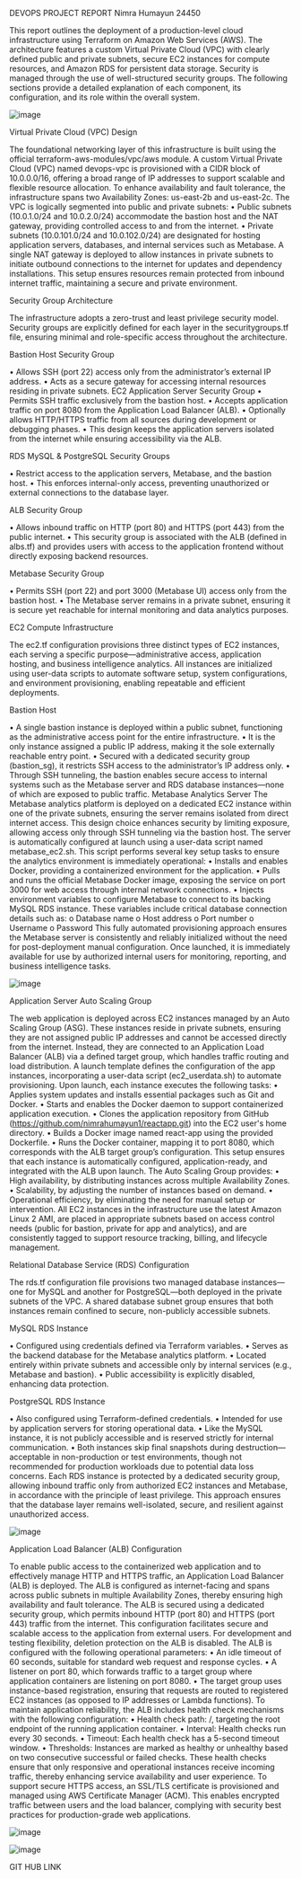 DEVOPS PROJECT REPORT 
Nimra Humayun 24450


This report outlines the deployment of a production-level cloud infrastructure using Terraform on Amazon Web Services (AWS). The architecture features a custom Virtual Private Cloud (VPC) with clearly defined public and private subnets, secure EC2 instances for compute resources, and Amazon RDS for persistent data storage. Security is managed through the use of well-structured security groups. The following sections provide a detailed explanation of each component, its configuration, and its role within the overall system.
 
![image](https://github.com/user-attachments/assets/896b6ed3-0b6c-4312-ae12-fa2272ba3c42)

Virtual Private Cloud (VPC) Design

The foundational networking layer of this infrastructure is built using the official terraform-aws-modules/vpc/aws module. A custom Virtual Private Cloud (VPC) named devops-vpc is provisioned with a CIDR block of 10.0.0.0/16, offering a broad range of IP addresses to support scalable and flexible resource allocation.
To enhance availability and fault tolerance, the infrastructure spans two Availability Zones: us-east-2b and us-east-2c. The VPC is logically segmented into public and private subnets:
•	Public subnets (10.0.1.0/24 and 10.0.2.0/24) accommodate the bastion host and the NAT gateway, providing controlled access to and from the internet.
•	Private subnets (10.0.101.0/24 and 10.0.102.0/24) are designated for hosting application servers, databases, and internal services such as Metabase.
A single NAT gateway is deployed to allow instances in private subnets to initiate outbound connections to the internet for updates and dependency installations. This setup ensures resources remain protected from inbound internet traffic, maintaining a secure and private environment.

Security Group Architecture

The infrastructure adopts a zero-trust and least privilege security model. Security groups are explicitly defined for each layer in the securitygroups.tf file, ensuring minimal and role-specific access throughout the architecture.


Bastion Host Security Group

•	Allows SSH (port 22) access only from the administrator’s external IP address.
•	Acts as a secure gateway for accessing internal resources residing in private subnets.
EC2 Application Server Security Group
•	Permits SSH traffic exclusively from the bastion host.
•	Accepts application traffic on port 8080 from the Application Load Balancer (ALB).
•	Optionally allows HTTP/HTTPS traffic from all sources during development or debugging phases.
•	This design keeps the application servers isolated from the internet while ensuring accessibility via the ALB.


RDS MySQL & PostgreSQL Security Groups

•	Restrict access to the application servers, Metabase, and the bastion host.
•	This enforces internal-only access, preventing unauthorized or external connections to the database layer.


ALB Security Group

•	Allows inbound traffic on HTTP (port 80) and HTTPS (port 443) from the public internet.
•	This security group is associated with the ALB (defined in albs.tf) and provides users with access to the application frontend without directly exposing backend resources.


Metabase Security Group

•	Permits SSH (port 22) and port 3000 (Metabase UI) access only from the bastion host.
•	The Metabase server remains in a private subnet, ensuring it is secure yet reachable for internal monitoring and data analytics purposes.


EC2 Compute Infrastructure

The ec2.tf configuration provisions three distinct types of EC2 instances, each serving a specific purpose—administrative access, application hosting, and business intelligence analytics. All instances are initialized using user-data scripts to automate software setup, system configurations, and environment provisioning, enabling repeatable and efficient deployments.


Bastion Host

•	A single bastion instance is deployed within a public subnet, functioning as the administrative access point for the entire infrastructure.
•	It is the only instance assigned a public IP address, making it the sole externally reachable entry point.
•	Secured with a dedicated security group (bastion_sg), it restricts SSH access to the administrator’s IP address only.
•	Through SSH tunneling, the bastion enables secure access to internal systems such as the Metabase server and RDS database instances—none of which are exposed to public traffic.
Metabase Analytics Server
The Metabase analytics platform is deployed on a dedicated EC2 instance within one of the private subnets, ensuring the server remains isolated from direct internet access. This design choice enhances security by limiting exposure, allowing access only through SSH tunneling via the bastion host.
The server is automatically configured at launch using a user-data script named metabase_ec2.sh. This script performs several key setup tasks to ensure the analytics environment is immediately operational:
•	Installs and enables Docker, providing a containerized environment for the application.
•	Pulls and runs the official Metabase Docker image, exposing the service on port 3000 for web access through internal network connections.
•	Injects environment variables to configure Metabase to connect to its backing MySQL RDS instance. These variables include critical database connection details such as:
o	Database name
o	Host address
o	Port number
o	Username
o	Password
This fully automated provisioning approach ensures the Metabase server is consistently and reliably initialized without the need for post-deployment manual configuration. Once launched, it is immediately available for use by authorized internal users for monitoring, reporting, and business intelligence tasks.

 ![image](https://github.com/user-attachments/assets/826c8484-af02-4c89-8b53-bfe20a2c7faf)


Application Server Auto Scaling Group

The web application is deployed across EC2 instances managed by an Auto Scaling Group (ASG). These instances reside in private subnets, ensuring they are not assigned public IP addresses and cannot be accessed directly from the internet. Instead, they are connected to an Application Load Balancer (ALB) via a defined target group, which handles traffic routing and load distribution.
A launch template defines the configuration of the app instances, incorporating a user-data script (ec2_userdata.sh) to automate provisioning. Upon launch, each instance executes the following tasks:
•	Applies system updates and installs essential packages such as Git and Docker.
•	Starts and enables the Docker daemon to support containerized application execution.
•	Clones the application repository from GitHub (https://github.com/nimrahumayun1/reactapp.git) into the EC2 user's home directory.
•	Builds a Docker image named react-app using the provided Dockerfile.
•	Runs the Docker container, mapping it to port 8080, which corresponds with the ALB target group’s configuration.
This setup ensures that each instance is automatically configured, application-ready, and integrated with the ALB upon launch. The Auto Scaling Group provides:
•	High availability, by distributing instances across multiple Availability Zones.
•	Scalability, by adjusting the number of instances based on demand.
•	Operational efficiency, by eliminating the need for manual setup or intervention.
All EC2 instances in the infrastructure use the latest Amazon Linux 2 AMI, are placed in appropriate subnets based on access control needs (public for bastion, private for app and analytics), and are consistently tagged to support resource tracking, billing, and lifecycle management.


Relational Database Service (RDS) Configuration

The rds.tf configuration file provisions two managed database instances—one for MySQL and another for PostgreSQL—both deployed in the private subnets of the VPC. A shared database subnet group ensures that both instances remain confined to secure, non-publicly accessible subnets.

MySQL RDS Instance

•	Configured using credentials defined via Terraform variables.
•	Serves as the backend database for the Metabase analytics platform.
•	Located entirely within private subnets and accessible only by internal services (e.g., Metabase and bastion).
•	Public accessibility is explicitly disabled, enhancing data protection.

PostgreSQL RDS Instance

•	Also configured using Terraform-defined credentials.
•	Intended for use by application servers for storing operational data.
•	Like the MySQL instance, it is not publicly accessible and is reserved strictly for internal communication.
•	Both instances skip final snapshots during destruction—acceptable in non-production or test environments, though not recommended for production workloads due to potential data loss concerns.
Each RDS instance is protected by a dedicated security group, allowing inbound traffic only from authorized EC2 instances and Metabase, in accordance with the principle of least privilege. This approach ensures that the database layer remains well-isolated, secure, and resilient against unauthorized access.

 ![image](https://github.com/user-attachments/assets/53a1d3f6-9a9a-4cd4-88a4-1bec991614b9)


Application Load Balancer (ALB) Configuration

To enable public access to the containerized web application and to effectively manage HTTP and HTTPS traffic, an Application Load Balancer (ALB) is deployed. The ALB is configured as internet-facing and spans across public subnets in multiple Availability Zones, thereby ensuring high availability and fault tolerance.
The ALB is secured using a dedicated security group, which permits inbound HTTP (port 80) and HTTPS (port 443) traffic from the internet. This configuration facilitates secure and scalable access to the application from external users. For development and testing flexibility, deletion protection on the ALB is disabled.
The ALB is configured with the following operational parameters:
•	An idle timeout of 60 seconds, suitable for standard web request and response cycles.
•	A listener on port 80, which forwards traffic to a target group where application containers are listening on port 8080.
•	The target group uses instance-based registration, ensuring that requests are routed to registered EC2 instances (as opposed to IP addresses or Lambda functions).
To maintain application reliability, the ALB includes health check mechanisms with the following configuration:
•	Health check path: /, targeting the root endpoint of the running application container.
•	Interval: Health checks run every 30 seconds.
•	Timeout: Each health check has a 5-second timeout window.
•	Thresholds: Instances are marked as healthy or unhealthy based on two consecutive successful or failed checks.
These health checks ensure that only responsive and operational instances receive incoming traffic, thereby enhancing service availability and user experience.
To support secure HTTPS access, an SSL/TLS certificate is provisioned and managed using AWS Certificate Manager (ACM). This enables encrypted traffic between users and the load balancer, complying with security best practices for production-grade web applications.

![image](https://github.com/user-attachments/assets/18d3ef19-580a-48f8-a4cf-ba3740ff9882)

![image](https://github.com/user-attachments/assets/de76a08d-89af-4120-98d7-d491da52d98f)

 

 


GIT HUB LINK

